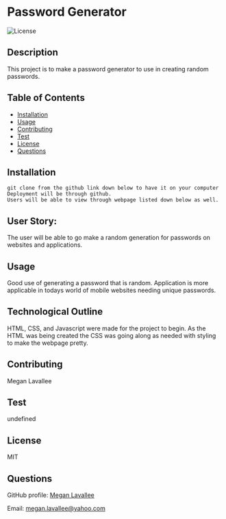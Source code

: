  
# Password Generator

![License](https://img.shields.io/badge/License-MIT-blue)
        
## Description
This project is to make a password generator to use in creating random passwords.
        
## Table of Contents
* [Installation](#installation)
* [Usage](#usage)
* [Contributing](#contributing)
* [Test](#tests)
* [License](#license)
* [Questions](#questions)
        


## Installation
```
git clone from the github link down below to have it on your computer
Deployment will be through github.
Users will be able to view through webpage listed down below as well. 
```
## User Story:
The user will be able to go make a random generation for passwords on websites and applications. 

## Usage
Good use of generating a password that is random.  Application is more applicable in todays world of mobile websites needing unique passwords.

## Technological Outline
HTML, CSS, and Javascript were made for the project to begin.  As the HTML was being created the CSS was going along as needed with styling to make the webpage pretty.  

## Contributing
Megan Lavallee
        
## Test
undefined
        
## License
MIT

## Questions
GitHub profile: [Megan Lavallee](https://github.com/meganlavallee)

Email: megan.lavallee@yahoo.com